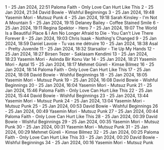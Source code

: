 1 - 25 Jan 2024, 22:51	Paloma Faith - Only Love Can Hurt Like This
2 - 25 Jan 2024, 21:34	David Bowie - Wishful Beginnings
3 - 25 Jan 2024, 19:48	Yasemin Mori - Mutsuz Punk
4 - 25 Jan 2024, 19:18	Sarah Kinsley - I'm Not A Mountain
5 - 25 Jan 2024, 19:15	Delaney Bailey - Coffee Stained Smile
6 - 25 Jan 2024, 19:11	Regina Spektor - Hero
7 - 25 Jan 2024, 19:07	The World Is a Beautiful Place & I Am No Longer Afraid to Die - You Can't Live There Forever
8 - 25 Jan 2024, 19:03	Chris Isaak - Nothing's Changed
9 - 25 Jan 2024, 18:59	Daniel Lavoie - Tu vas me détruire
10 - 25 Jan 2024, 18:38	Asal - Pretty Juvenile
11 - 25 Jan 2024, 18:32	Starsailor - Tie Up My Hands
12 - 25 Jan 2024, 18:27	Birsen Tezer - Saklasam Kendimi
13 - 25 Jan 2024, 18:23	Yasemin Mori - Aslında Bir Konu Var
14 - 25 Jan 2024, 18:21	Yasemin Mori - Aptal
15 - 25 Jan 2024, 18:17	Mehmet Güreli - Kimse Bilmez
16 - 25 Jan 2024, 18:14	Paloma Faith - Only Love Can Hurt Like This
17 - 25 Jan 2024, 18:08	David Bowie - Wishful Beginnings
18 - 25 Jan 2024, 18:05	Yasemin Mori - Mutsuz Punk
19 - 25 Jan 2024, 16:08	David Bowie - Wishful Beginnings
20 - 25 Jan 2024, 16:04	Yasemin Mori - Mutsuz Punk
21 - 25 Jan 2024, 15:46	Paloma Faith - Only Love Can Hurt Like This
22 - 25 Jan 2024, 15:44	David Bowie - Wishful Beginnings
23 - 25 Jan 2024, 13:44	Yasemin Mori - Mutsuz Punk
24 - 25 Jan 2024, 13:04	Yasemin Mori - Mutsuz Punk
25 - 25 Jan 2024, 00:53	David Bowie - Wishful Beginnings
26 - 25 Jan 2024, 00:49	Yasemin Mori - Mutsuz Punk
27 - 25 Jan 2024, 00:44	Paloma Faith - Only Love Can Hurt Like This
28 - 25 Jan 2024, 00:39	David Bowie - Wishful Beginnings
29 - 25 Jan 2024, 00:35	Yasemin Mori - Mutsuz Punk
30 - 25 Jan 2024, 00:31	Yasemin Mori - Mutsuz Punk
31 - 25 Jan 2024, 00:29	Mehmet Güreli - Kimse Bilmez
32 - 25 Jan 2024, 00:25	Paloma Faith - Only Love Can Hurt Like This
33 - 25 Jan 2024, 00:20	David Bowie - Wishful Beginnings
34 - 25 Jan 2024, 00:16	Yasemin Mori - Mutsuz Punk
